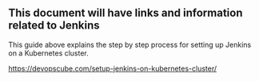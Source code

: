 This document will have links and information related to Jenkins
--
This guide above explains the step by step process for setting up Jenkins on a Kubernetes cluster.

https://devopscube.com/setup-jenkins-on-kubernetes-cluster/

